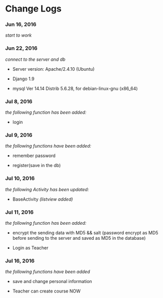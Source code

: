 # Change Logs

### Jun 16, 2016
*start to work*

### Jun 22, 2016
*connect to the server and db*

* Server version: Apache/2.4.10 (Ubuntu)

* Django 1.9

* mysql  Ver 14.14 Distrib 5.6.28, for debian-linux-gnu (x86_64)

### Jul 8, 2016

*the following function has been added:*

* login

### Jul 9, 2016

*the following functions have been added:*

* remember password

* register(save in the db)

### Jul 10, 2016
*the following Activity has been updated:*

* BaseActivity  *(listview added)*

### Jul 11, 2016
*the following function has been added:*

* encrypt the sending data with MD5 && salt
(password encrypt as MD5 before sending to the server and saved as MD5 in the database)

* Login as Teacher

### Jul 16, 2016
*the following functions have been added*

* save and change personal information

* Teacher can create course NOW
